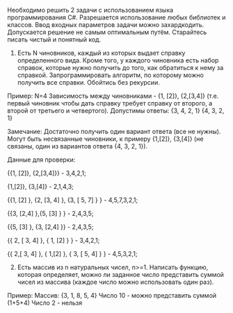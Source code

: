 Необходимо решить 2 задачи с использованием языка программирования C#.
Разрешается использование любых библиотек и классов. 
Ввод входных параметров задачи можно захардкодить.
Допускается решение не самым оптимальным путём.
Старайтесь писать чистый и понятный код.



1. Есть N чиновников, каждый из которых выдает справку определенного вида. Кроме того, у каждого чиновника есть набор справок, которые нужно получить до того, как обратиться к нему за справкой. Запрограммировать алгоритм, по которому можно получить все справки. Обойтись без рекурсии.

Пример:
N=4
Зависимость между чиновниками - {1, [2]}, {2,[3,4]} (т.е. первый чиновник чтобы дать справку требует справку от второго, а второй от третьего и четвертого).
Допустимы ответы:
{3, 4, 2, 1}
{4, 3, 2, 1}

Замечание:
Достаточно получить один вариант ответа (все не нужны).
Могут быть несвязанные чиновники, к примеру {1,[2]}, {3,[4]}   (не связаны, один из вариантов ответа {4, 3, 2, 1}).

Данные для проверки: 

{{1, [2]}, {2,[3,4]}} - 3,4,2,1;

{1,[2]}, {3,[4]} - 2,1,4,3;

{{1, [2] }, {2, [3, 4] }, {3, [ 5, 7] } }  - 4,5,7,3,2,1;

{{3, [2,4] },{5, [3] } } - 2,4,3,5;

{{5, [3] }, {3, [2,4] }} - 2,4,3,5;

{{ 2, [ 3, 4] }, { 1, [2]  } } - 3,4,2,1;

{{ 2,[ 3, 4] }, { 1,[2] }, { 3, [ 5, 4] } } - 4,5,3,2,1;


2. Есть массив из n натуральных чисел,  n>=1. Написать функцию, которая определяет, можно ли заданное число представить суммой чисел из массива (каждое число можно использовать один раз).

Пример:
Массив: {3, 1, 8, 5, 4}
Число 10 - можно представить суммой (1+5+4)
Число 2 - нельзя
